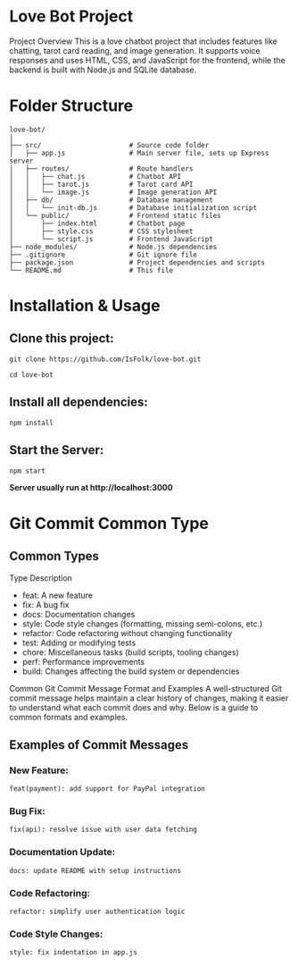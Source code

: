 # Love Bot Project
Project Overview
This is a love chatbot project that includes features like chatting, tarot card reading, and image generation. It supports voice responses and uses HTML, CSS, and JavaScript for the frontend, while the backend is built with Node.js and SQLite database.

# Folder Structure
```
love-bot/
│
├── src/                      # Source code folder
│   ├── app.js                # Main server file, sets up Express server
│   ├── routes/               # Route handlers
│   │   ├── chat.js           # Chatbot API
│   │   ├── tarot.js          # Tarot card API
│   │   └── image.js          # Image generation API
│   ├── db/                   # Database management
│   │   └── init-db.js        # Database initialization script
│   └── public/               # Frontend static files
│       ├── index.html        # Chatbot page
│       ├── style.css         # CSS stylesheet
│       └── script.js         # Frontend JavaScript
├── node_modules/             # Node.js dependencies
├── .gitignore                # Git ignore file
├── package.json              # Project dependencies and scripts
└── README.md                 # This file
```


# Installation & Usage

## Clone this project:
```
git clone https://github.com/IsFolk/love-bot.git
```
```
cd love-bot
```

## Install all dependencies:
```
npm install
```

## Start the Server:
```
npm start
```
**Server usually run at http://localhost:3000**

# Git Commit Common Type

## Common Types
Type	Description
- feat: A new feature
- fix: A bug fix
- docs: Documentation changes
- style: Code style changes (formatting, missing semi-colons, etc.)
- refactor: Code refactoring without changing functionality
- test: Adding or modifying tests
- chore: Miscellaneous tasks (build scripts, tooling changes)
- perf: Performance improvements
- build: Changes affecting the build system or dependencies


Common Git Commit Message Format and Examples
A well-structured Git commit message helps maintain a clear history of changes, making it easier to understand what each commit does and why. Below is a guide to common formats and examples.

## Examples of Commit Messages
### New Feature:
```
feat(payment): add support for PayPal integration
```

### Bug Fix:
```
fix(api): resolve issue with user data fetching
```
### Documentation Update:
```
docs: update README with setup instructions
```
### Code Refactoring:
```
refactor: simplify user authentication logic
```
### Code Style Changes:
```
style: fix indentation in app.js
```
